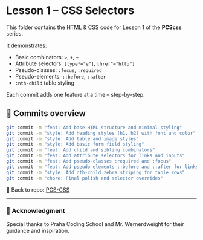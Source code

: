 # Lesson 1 – CSS Selectors

This folder contains the HTML & CSS code for Lesson 1 of the **PCScss** series.

It demonstrates:
- Basic combinators: `>`, `+`, `~`
- Attribute selectors: `[type*="e"]`, `[href^="http"]`
- Pseudo-classes: `:focus`, `:required`
- Pseudo-elements: `::before`, `::after`
- `:nth-child` table styling

Each commit adds one feature at a time – step-by-step.

## 📌 Commits overview

```bash
git commit -m "feat: Add base HTML structure and minimal styling"
git commit -m "style: Add heading styles (h1, h2) with font and color"
git commit -m "style: Add table and image styles"
git commit -m "style: Add basic form field styling"
git commit -m "feat: Add child and sibling combinators"
git commit -m "feat: Add attribute selectors for links and inputs"
git commit -m "feat: Add pseudo-classes :required and :focus"
git commit -m "feat: Add pseudo-elements ::before and ::after for links"
git commit -m "style: Add nth-child zebra striping for table rows"
git commit -m "chore: Final polish and selector overrides"
```


📁 Back to repo: [PCS-CSS](https://github.com/TartsRGL/PCS-CSS)

---

### 🙏 Acknowledgment

Special thanks to Praha Coding School and Mr. Wernerdweight for their guidance and inspiration.
